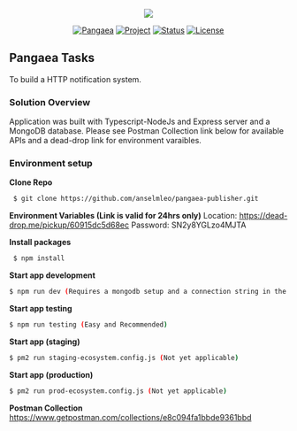 <p align="center"><img id="header-logo" src="https://static1.squarespace.com/static/5e97609b92c1f41a35bfa25b/t/5f3eac15a3886f571f924d69/1612303090863/?format=1500w" /></p>

<p align="center">
<a href="#"><img src="https://img.shields.io/badge/company-pangaea-blue" alt="Pangaea"></a>
<a href="#"><img src="https://img.shields.io/badge/project-pangaea-f39f37" alt="Project"></a>
<a href="#"><img src="https://img.shields.io/badge/status-done-4ac75e" alt="Status"></a>
<a href="#"><img src="https://img.shields.io/badge/licence-mit-f39f37" alt="License"></a>
</p>

## Pangaea Tasks

To build a HTTP notification system.

### Solution Overview

Application was built with Typescript-NodeJs and Express server and a MongoDB
database. Please see Postman Collection link below for available APIs and a
dead-drop link for environment varaibles.

### Environment setup

**Clone Repo**

```sh
 $ git clone https://github.com/anselmleo/pangaea-publisher.git
```

**Environment Variables (Link is valid for 24hrs only)** Location:
https://dead-drop.me/pickup/60915dc5d68ec Password: SN2y8YGLzo4MJTA

**Install packages**

```sh
 $ npm install
```

**Start app development**

```sh
$ npm run dev (Requires a mongodb setup and a connection string in the env file)
```

**Start app testing**

```sh
$ npm run testing (Easy and Recommended)
```

**Start app (staging)**

```sh
$ pm2 run staging-ecosystem.config.js (Not yet applicable)
```

**Start app (production)**

```sh
$ pm2 run prod-ecosystem.config.js (Not yet applicable)
```

**Postman Collection**
https://www.getpostman.com/collections/e8c094fa1bbde9361bbd
